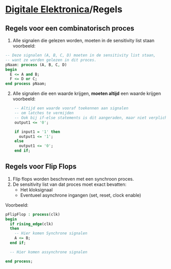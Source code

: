 # [Digitale Elektronica](/digitaleelektronica)/Regels
## Regels voor een combinatorisch proces
1. Alle signalen die gelezen worden, moeten in de sensitivity list staan  
  voorbeeld:
```vhdl
-- Deze signalen (A, B, C, D) moeten in de sensitivity list staan,
-- want ze worden gelezen in dit proces.
pNaam: process (A, B, C, D) 
begin 
  E <= A and B;
  F <= D or C;
end process pNaam; 
```

2. Alle signalen die een waarde krijgen, **moeten altijd** een waarde krijgen  
  voorbeeld:
```vhdl
    -- Altijd een waarde vooraf toekennen aan signalen
    -- om latches te vermijden
    -- Ook bij if-else statements is dit aangeraden, maar niet verplicht.
    output1 <= '0';

    if input1 = '1' then 
      output1 <= '1'; 
    else 
      output1 <= '0';
    end if; 
``` 

## Regels voor Flip Flops
1. Flip flops worden beschreven met een synchroon proces.
2. De sensitivity list van dat proces moet exact bevatten:
   * Het kloksignaal
   * Eventueel asynchrone ingangen (set, reset, clock enable)

Voorbeeld:

```vhdl
pFlipFlop : process(clk)
begin
  if rising_edge(clk)
  then
    -- Hier komen Synchrone signalen
    A <= B;
  end if;

  -- Hier komen assynchrone signalen

end process;
```
